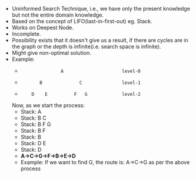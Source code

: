- Uninformed Search Technique, i.e., we have only the present knowledge but not the entire domain knowledge.
- Based on the concept of LIFO(last-in-first-out) eg. Stack.
- Works on Deepest Node.
- Incomplete.
- Possibility exists that it doesn't give us a result, if there are cycles are in the graph or the depth is infinite(i.e. search space is infinite).
- Might give non-optimal solution.
- Example:
  *                    A                      level-0
  *            B              C               level-1
  *         D    E          F   G             level-2
  Now, as we start the process:
   * Stack: A                    
   * Stack: B C
   * Stack: B F G
   * Stack: B F 
   * Stack: B
   * Stack: D E
   * Stack: D
   * **A->C->G->F->B->E->D**
   * Example: If we want to find G, the route is: A->C->G as per the above process
